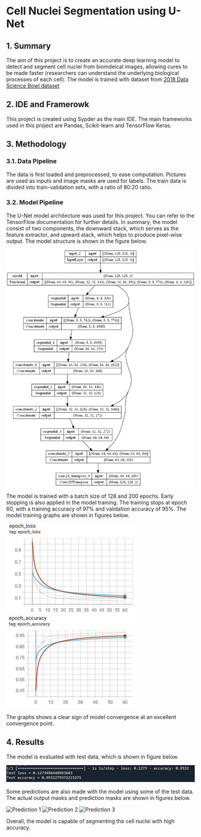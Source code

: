 # Cell Nuclei Segmentation using U-Net

## 1. Summary
The aim of this project is to create an accurate deep learning model to detect and segment cell nuclei from biomdeical images, allowing cures to be made faster (researchers can understand the underlying biological processes of each cell). The model is trained with  dataset from [2018 Data Science Bowl dataset](https://www.kaggle.com/c/data-science-bowl-2018)

## 2. IDE and Framerowk
This project is created using Sypder as the main IDE. The main frameworks used in this project are Pandas, Scikit-learn and TensorFlow Keras.

## 3. Methodology
### 3.1. Data Pipeline
The data is first loaded and preprocessed, to ease computation. Pictures are used as inputs and image masks are used for labels. The train data is divided into train-validation sets, with a ratio of 80:20 ratio.

### 3.2. Model Pipeline
The U-Net model architecture was used for this project. You can refer to the TensorFlow documentation for further details. In summary, the model consist of two components, the downward stack, which serves as the feature extractor, and upward stack, which helps to produce pixel-wise output. The model structure is shown in the figure below.

![Model](img/model.png)

The model is trained with a batch size of 128 and 200 epochs. Early stopping is also applied in the model training. The training stops at epoch 60, with a training accuracy of 97% and validation accuracy of 95%. The model training graphs are shown in figures below.

![Loss graph](img/loss.png) ![Accuracy graph](img/accuracy.png)

The graphs shows a clear sign of model convergence at an excellent convergence point.

## 4. Results
The model is evaluated with test data, which is shown in figure below.

![Test Result](img/test_result.PNG)

Some predictions are also made with the model using some of the test data. The actual output masks and prediction masks are shown in figures below.

![Prediction 1](img/prediction1.png)
![Prediction 2](img/prediction2.png)
![Prediction 3](img/prediction3.png)

Overall, the model is capable of segmenting the cell nuclei with high accuracy.
